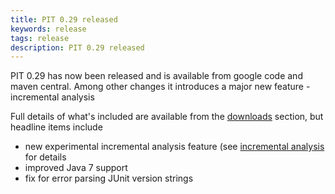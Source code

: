```yaml
---
title: PIT 0.29 released
keywords: release
tags: release
description: PIT 0.29 released
---
```


PIT 0.29 has now been released and is available from google code and maven central. Among other changes it introduces a major new feature - incremental analysis<!-- more --> 


Full details of what's included are available from the [downloads](/downloads/) section, but headline items include

* new experimental incremental analysis feature (see [incremental analysis](/quickstart/incremental_analysis) for details 
* improved Java 7 support
* fix for error parsing JUnit version strings


